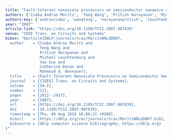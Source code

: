 ```yaml
---
title: "Fault-tolerant nanoscale processors on semiconductor nanowire grids"
authors: ['Csaba Andras Moritz', 'Teng Wang', 'Pritish Narayanan', 'Michael Leuchtenburg', 'Yao Guo 0001', 'Catherine Dezan', 'Mahmoud A. Bennaser']
authors-key: ['andrascsaba', 'wangteng', 'narayananpritish', 'leuchtenburgmichael', 'guoyao', 'dezancatherine', 'a.mahmoud']
year: "2007"
article-link: "https://doi.org/10.1109/TCSI.2007.907839"
venue: "IEEE Trans. on Circuits and Systems"
bibex: "@article{DBLP:journals/tcas/MoritzWNLGDB07,
  author    = {Csaba Andras Moritz and
               Teng Wang and
               Pritish Narayanan and
               Michael Leuchtenburg and
               Yao Guo and
               Catherine Dezan and
               Mahmoud A. Bennaser},
  title     = {Fault-Tolerant Nanoscale Processors on Semiconductor Nanowire Grids},
  journal   = {{IEEE} Trans. on Circuits and Systems},
  volume    = {54-I},
  number    = {11},
  pages     = {2422--2437},
  year      = {2007},
  url       = {https://doi.org/10.1109/TCSI.2007.907839},
  doi       = {10.1109/TCSI.2007.907839},
  timestamp = {Thu, 09 Aug 2018 16:08:21 +0200},
  biburl    = {https://dblp.org/rec/journals/tcas/MoritzWNLGDB07.bib},
  bibsource = {dblp computer science bibliography, https://dblp.org}
}"
---
```

